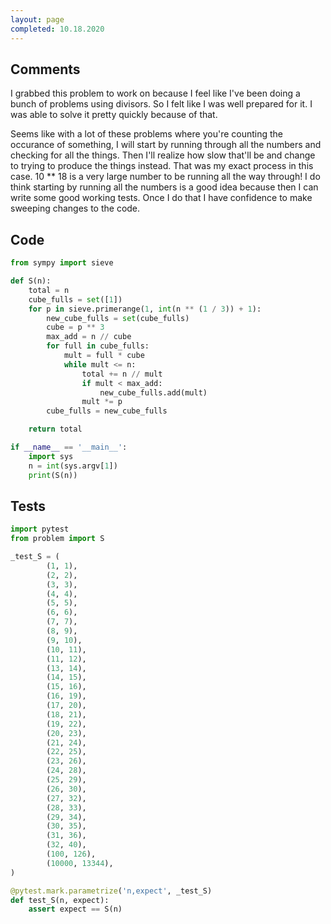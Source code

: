 ```yaml
---
layout: page
completed: 10.18.2020
---
```


## Comments

I grabbed this problem to work on because I feel like I've been doing a bunch
of problems using divisors.  So I felt like I was well prepared for it.  I was
able to solve it pretty quickly because of that.

Seems like with a lot of these problems where you're counting the occurance of
something, I will start by running through all the numbers and checking for all
the things.  Then I'll realize how slow that'll be and change to trying to
produce the things instead.  That was my exact process in this case.  10 ** 18
is a very large number to be running all the way through!  I do think starting
by running all the numbers is a good idea because then I can write some good
working tests.  Once I do that I have confidence to make sweeping changes to
the code.

## Code

```python
from sympy import sieve

def S(n):
    total = n
    cube_fulls = set([1])
    for p in sieve.primerange(1, int(n ** (1 / 3)) + 1):
        new_cube_fulls = set(cube_fulls)
        cube = p ** 3
        max_add = n // cube
        for full in cube_fulls:
            mult = full * cube
            while mult <= n:
                total += n // mult
                if mult < max_add:
                    new_cube_fulls.add(mult)
                mult *= p
        cube_fulls = new_cube_fulls

    return total

if __name__ == '__main__':
    import sys
    n = int(sys.argv[1])
    print(S(n))
```

## Tests

```python
import pytest
from problem import S

_test_S = (
        (1, 1),
        (2, 2),
        (3, 3),
        (4, 4),
        (5, 5),
        (6, 6),
        (7, 7),
        (8, 9),
        (9, 10),
        (10, 11),
        (11, 12),
        (13, 14),
        (14, 15),
        (15, 16),
        (16, 19),
        (17, 20),
        (18, 21),
        (19, 22),
        (20, 23),
        (21, 24),
        (22, 25),
        (23, 26),
        (24, 28),
        (25, 29),
        (26, 30),
        (27, 32),
        (28, 33),
        (29, 34),
        (30, 35),
        (31, 36),
        (32, 40),
        (100, 126),
        (10000, 13344),
)

@pytest.mark.parametrize('n,expect', _test_S)
def test_S(n, expect):
    assert expect == S(n)
```
